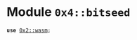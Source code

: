 
<a name="0x4_bitseed"></a>

# Module `0x4::bitseed`





<pre><code><b>use</b> <a href="">0x2::wasm</a>;
</code></pre>
